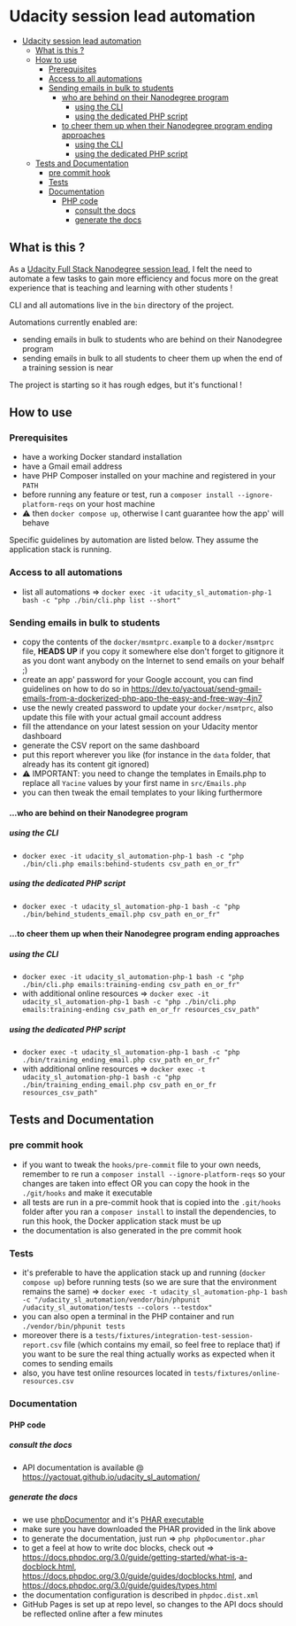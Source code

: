 # Udacity session lead automation

<!-- TOC -->

- [Udacity session lead automation](#udacity-session-lead-automation)
    - [What is this ?](#what-is-this-)
    - [How to use](#how-to-use)
        - [Prerequisites](#prerequisites)
        - [Access to all automations](#access-to-all-automations)
        - [Sending emails in bulk to students](#sending-emails-in-bulk-to-students)
            - [who are behind on their Nanodegree program](#who-are-behind-on-their-nanodegree-program)
                - [using the CLI](#using-the-cli)
                - [using the dedicated PHP script](#using-the-dedicated-php-script)
            - [to cheer them up when their Nanodegree program ending approaches](#to-cheer-them-up-when-their-nanodegree-program-ending-approaches)
                - [using the CLI](#using-the-cli)
                - [using the dedicated PHP script](#using-the-dedicated-php-script)
    - [Tests and Documentation](#tests-and-documentation)
        - [pre commit hook](#pre-commit-hook)
        - [Tests](#tests)
        - [Documentation](#documentation)
            - [PHP code](#php-code)
                - [consult the docs](#consult-the-docs)
                - [generate the docs](#generate-the-docs)

<!-- /TOC -->

## What is this ?

As a [Udacity Full Stack Nanodegree session lead](https://www.udacity.com/course/full-stack-web-developer-nanodegree--nd0044),
I felt the need to automate a few tasks to gain more efficiency and focus more on the great experience that is teaching and learning with other students !

CLI and all automations live in the `bin` directory of the project.

Automations currently enabled are:

- sending emails in bulk to students who are behind on their Nanodegree program
- sending emails in bulk to all students to cheer them up when the end of a training session is near

The project is starting so it has rough edges, but it's functional !

## How to use

### Prerequisites

- have a working Docker standard installation
- have a Gmail email address
- have PHP Composer installed on your machine and registered in your `PATH`
- before running any feature or test, run a `composer install --ignore-platform-reqs` on your host machine
- ⚠️ then `docker compose up`, otherwise I cant guarantee how the app' will behave

<!-- TODO guidelines related to SQLite3 -->

Specific guidelines by automation are listed below. They assume the application stack is running.

### Access to all automations

- list all automations => `docker exec -it udacity_sl_automation-php-1 bash -c "php ./bin/cli.php list --short"`

### Sending emails in bulk to students

- copy the contents of the `docker/msmtprc.example` to a `docker/msmtprc` file, **HEADS UP** if you copy it somewhere else don't forget to gitignore it as you dont want anybody on the Internet to send emails on your behalf ;)
- create an app' password for your Google account, you can find guidelines on how to do so in <https://dev.to/yactouat/send-gmail-emails-from-a-dockerized-php-app-the-easy-and-free-way-4jn7>
- use the newly created password to update your `docker/msmtprc`, also update this file with your actual gmail account address
- fill the attendance on your latest session on your Udacity mentor dashboard
- generate the CSV report on the same dashboard
- put this report wherever you like (for instance in the `data` folder, that already has its content git ignored)
- ⚠️ IMPORTANT: you need to change the templates in Emails.php to replace all `Yacine` values by your first name in `src/Emails.php`
- you can then tweak the email templates to your liking furthermore

#### ...who are behind on their Nanodegree program

##### using the CLI

- `docker exec -it udacity_sl_automation-php-1 bash -c "php ./bin/cli.php emails:behind-students csv_path en_or_fr"`

##### using the dedicated PHP script

- `docker exec -t udacity_sl_automation-php-1 bash -c "php ./bin/behind_students_email.php csv_path en_or_fr"`

#### ...to cheer them up when their Nanodegree program ending approaches

##### using the CLI

- `docker exec -it udacity_sl_automation-php-1 bash -c "php ./bin/cli.php emails:training-ending csv_path en_or_fr"`
- with additional online resources => `docker exec -it udacity_sl_automation-php-1 bash -c "php ./bin/cli.php emails:training-ending csv_path en_or_fr resources_csv_path"`

##### using the dedicated PHP script

- `docker exec -t udacity_sl_automation-php-1 bash -c "php ./bin/training_ending_email.php csv_path en_or_fr"`
- with additional online resources => `docker exec -t udacity_sl_automation-php-1 bash -c "php ./bin/training_ending_email.php csv_path en_or_fr resources_csv_path"`

## Tests and Documentation

### pre commit hook

- if you want to tweak the `hooks/pre-commit` file to your own needs, remember to re run a `composer install --ignore-platform-reqs` so your changes are taken into effect OR you can copy the hook in the `./git/hooks` and make it executable
- all tests are run in a pre-commit hook that is copied into the `.git/hooks` folder after you ran a `composer install` to install the dependencies, to run this hook, the Docker application stack must be up
- the documentation is also generated in the pre commit hook

### Tests

- it's preferable to have the application stack up and running (`docker compose up`) before running tests (so we are sure that the environment remains the same) => `docker exec -t udacity_sl_automation-php-1 bash -c "/udacity_sl_automation/vendor/bin/phpunit /udacity_sl_automation/tests --colors --testdox"`
- you can also open a terminal in the PHP container and run `./vendor/bin/phpunit tests`
- moreover there is a `tests/fixtures/integration-test-session-report.csv` file (which contains my email, so feel free to replace that) if you want to be sure the real thing actually works as expected when it comes to sending emails
- also, you have test online resources located in `tests/fixtures/online-resources.csv`

### Documentation

#### PHP code

##### consult the docs

- API documentation is available @ <https://yactouat.github.io/udacity_sl_automation/>

##### generate the docs

- we use [phpDocumentor](https://www.phpdoc.org/) and it's [PHAR executable](https://phpdoc.org/phpDocumentor.phar)
- make sure you have downloaded the PHAR provided in the link above
- to generate the documentation, just run => `php phpDocumentor.phar`
- to get a feel at how to write doc blocks, check out => <https://docs.phpdoc.org/3.0/guide/getting-started/what-is-a-docblock.html>, <https://docs.phpdoc.org/3.0/guide/guides/docblocks.html>, and <https://docs.phpdoc.org/3.0/guide/guides/types.html>
- the documentation configuration is described in `phpdoc.dist.xml`
- GitHub Pages is set up at repo level, so changes to the API docs should be reflected online after a few minutes
